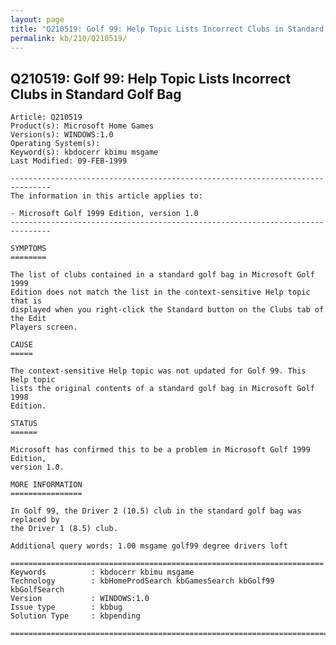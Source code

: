 ```yaml
---
layout: page
title: "Q210519: Golf 99: Help Topic Lists Incorrect Clubs in Standard Golf Bag"
permalink: kb/210/Q210519/
---
```


## Q210519: Golf 99: Help Topic Lists Incorrect Clubs in Standard Golf Bag

	Article: Q210519
	Product(s): Microsoft Home Games
	Version(s): WINDOWS:1.0
	Operating System(s): 
	Keyword(s): kbdocerr kbimu msgame
	Last Modified: 09-FEB-1999
	
	-------------------------------------------------------------------------------
	The information in this article applies to:
	
	- Microsoft Golf 1999 Edition, version 1.0 
	-------------------------------------------------------------------------------
	
	SYMPTOMS
	========
	
	The list of clubs contained in a standard golf bag in Microsoft Golf 1999
	Edition does not match the list in the context-sensitive Help topic that is
	displayed when you right-click the Standard button on the Clubs tab of the Edit
	Players screen.
	
	CAUSE
	=====
	
	The context-sensitive Help topic was not updated for Golf 99. This Help topic
	lists the original contents of a standard golf bag in Microsoft Golf 1998
	Edition.
	
	STATUS
	======
	
	Microsoft has confirmed this to be a problem in Microsoft Golf 1999 Edition,
	version 1.0.
	
	MORE INFORMATION
	================
	
	In Golf 99, the Driver 2 (10.5) club in the standard golf bag was replaced by
	the Driver 1 (8.5) club.
	
	Additional query words: 1.00 msgame golf99 degree drivers loft
	
	======================================================================
	Keywords          : kbdocerr kbimu msgame 
	Technology        : kbHomeProdSearch kbGamesSearch kbGolf99 kbGolfSearch
	Version           : WINDOWS:1.0
	Issue type        : kbbug
	Solution Type     : kbpending
	
	=============================================================================
	
